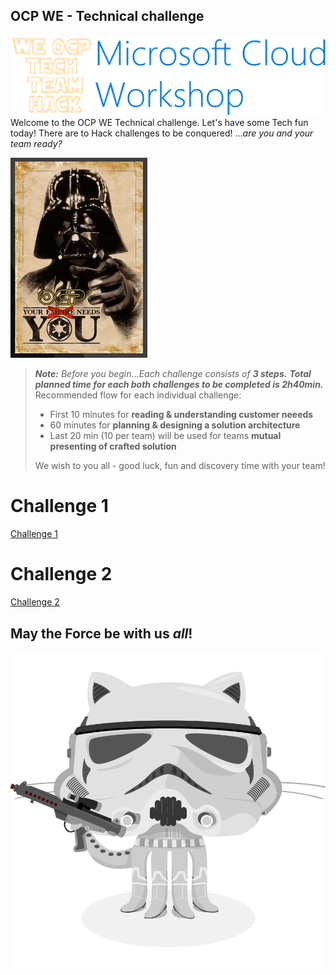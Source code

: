 ## OCP WE - Technical challenge
![Microsoft Cloud Workshops](/challenge1/media/we-ms-cloud-workshop.png "Microsoft Cloud Workshops")
Welcome to the OCP WE Technical challenge. Let's have some Tech fun today! There are to Hack challenges to be conquered! ...*are you and your team ready?*

![Microsoft Cloud Workshops](/challenge1/images/OCP_Darth_Vader.png  "Darth") 
>***Note:*** *Before you begin*...*Each challenge consists of **3 steps.***  ***Total planned time for each both challenges  to be completed is 2h40min.*** Recommended flow for each individual challenge: 
>* First 10 minutes for **reading & understanding customer neeeds**
>* 60 minutes for **planning & designing a solution architecture** 
>* Last 20 min (10 per team) will be used for teams **mutual presenting of crafted solution**
>
>We wish to you all - good luck, fun and discovery time with your team!
# Challenge 1
[Challenge 1](challenge1\WBD1_Student_Guide.html)


# Challenge 2 
[Challenge 2](challenge2\WBD2_Student_Guide.html)

## May the Force be with us *all*!
![Darth](/challenge1/images/stormtroopocat.png  "Darth")
